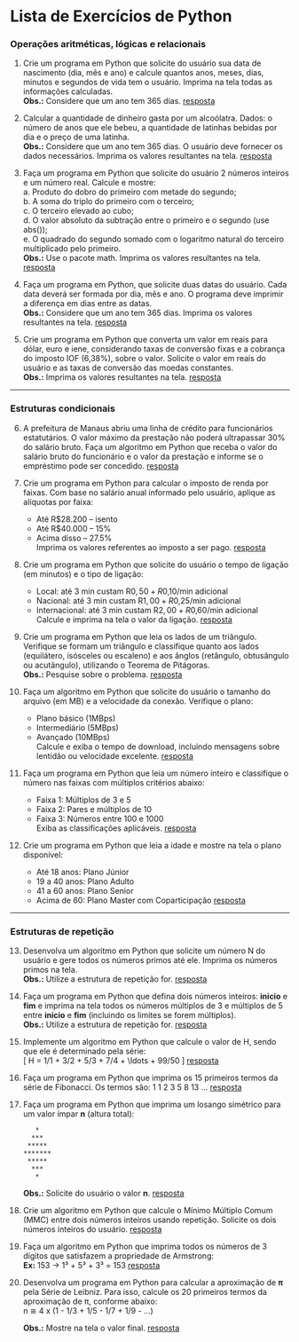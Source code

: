 
# Lista de Exercícios de Python

### Operações aritméticas, lógicas e relacionais

1. Crie um programa em Python que solicite do usuário sua data de nascimento (dia, mês e ano) e calcule quantos anos, meses, dias, minutos e segundos de vida tem o usuário. Imprima na tela todas as informações calculadas.  
   **Obs.:** Considere que um ano tem 365 dias.
[resposta](aritmeticas_logicas_e_condicionais/q1.py)

2. Calcular a quantidade de dinheiro gasta por um alcoólatra. Dados: o número de anos que ele bebeu, a quantidade de latinhas bebidas por dia e o preço de uma latinha.  
   **Obs.:** Considere que um ano tem 365 dias. O usuário deve fornecer os dados necessários. Imprima os valores resultantes na tela.
[resposta](aritmeticas_logicas_e_condicionais/q2.py)

3. Faça um programa em Python que solicite do usuário 2 números inteiros e um número real. Calcule e mostre:  
   a. Produto do dobro do primeiro com metade do segundo;  
   b. A soma do triplo do primeiro com o terceiro;  
   c. O terceiro elevado ao cubo;  
   d. O valor absoluto da subtração entre o primeiro e o segundo (use abs());  
   e. O quadrado do segundo somado com o logaritmo natural do terceiro multiplicado pelo primeiro.  
   **Obs.:** Use o pacote math. Imprima os valores resultantes na tela.
[resposta](aritmeticas_logicas_e_condicionais/q3.py)

4. Faça um programa em Python, que solicite duas datas do usuário. Cada data deverá ser formada por dia, mês e ano. O programa deve imprimir a diferença em dias entre as datas.  
   **Obs.:** Considere que um ano tem 365 dias. Imprima os valores resultantes na tela.
[resposta](aritmeticas_logicas_e_condicionais/q4.py)

5. Crie um programa em Python que converta um valor em reais para dólar, euro e iene, considerando taxas de conversão fixas e a cobrança do imposto IOF (6,38%), sobre o valor. Solicite o valor em reais do usuário e as taxas de conversão das moedas constantes.  
   **Obs.:** Imprima os valores resultantes na tela.
[resposta](aritmeticas_logicas_e_condicionais/q5.py)
---

### Estruturas condicionais

6. A prefeitura de Manaus abriu uma linha de crédito para funcionários estatutários. O valor máximo da prestação não poderá ultrapassar 30% do salário bruto. Faça um algoritmo em Python que receba o valor do salário bruto do funcionário e o valor da prestação e informe se o empréstimo pode ser concedido.
[resposta](estruturas_condicionais/q6.py)

7. Crie um programa em Python para calcular o imposto de renda por faixas. Com base no salário anual informado pelo usuário, aplique as alíquotas por faixa:  
   - Até R$28.200 – isento  
   - Até R$40.000 – 15%  
   - Acima disso – 27.5%  
   Imprima os valores referentes ao imposto a ser pago.
[resposta](estruturas_condicionais/q7.py)

8. Crie um programa em Python que solicite do usuário o tempo de ligação (em minutos) e o tipo de ligação:  
   - Local: até 3 min custam R$0,50 + R$0,10/min adicional  
   - Nacional: até 3 min custam R$1,00 + R$0,25/min adicional  
   - Internacional: até 3 min custam R$2,00 + R$0,60/min adicional  
   Calcule e imprima na tela o valor da ligação.
[resposta](estruturas_condicionais/q8.py)

9. Crie um programa em Python que leia os lados de um triângulo. Verifique se formam um triângulo e classifique quanto aos lados (equilátero, isósceles ou escaleno) e aos ânglos (retângulo, obtusângulo ou acutângulo), utilizando o Teorema de Pitágoras.  
   **Obs.:** Pesquise sobre o problema.
[resposta](estruturas_condicionais/q9.py)

10. Faça um algoritmo em Python que solicite do usuário o tamanho do arquivo (em MB) e a velocidade da conexão. Verifique o plano:  
    - Plano básico (1MBps)  
    - Intermediário (5MBps)  
    - Avançado (10MBps)  
    Calcule e exiba o tempo de download, incluindo mensagens sobre lentidão ou velocidade excelente.
[resposta](estruturas_condicionais/q10.py)
    
11. Faça um programa em Python que leia um número inteiro e classifique o número nas faixas com múltiplos critérios abaixo:  
    - Faixa 1: Múltiplos de 3 e 5  
    - Faixa 2: Pares e múltiplos de 10  
    - Faixa 3: Números entre 100 e 1000  
    Exiba as classificações aplicáveis.
[resposta](estruturas_condicionais/q11.py)

12. Crie um programa em Python que leia a idade e mostre na tela o plano disponível:  
    - Até 18 anos: Plano Júnior  
    - 19 a 40 anos: Plano Adulto  
    - 41 a 60 anos: Plano Senior  
    - Acima de 60: Plano Master com Coparticipação
[resposta](estruturas_condicionais/q12.py)
---

### Estruturas de repetição

13. Desenvolva um algoritmo em Python que solicite um número N do usuário e gere todos os números primos até ele. Imprima os números primos na tela.  
    **Obs.:** Utilize a estrutura de repetição for.
[resposta](estruturas_de_repeticao/q13.py)

14. Faça um programa em Python que defina dois números inteiros: **inicio** e **fim** e imprima na tela todos os números múltiplos de 3 e múltiplos de 5 entre **inicio** e **fim** (incluindo os limites se forem múltiplos).  
    **Obs.:** Utilize a estrutura de repetição for.
[resposta](estruturas_de_repeticao/q14.py)
15. Implemente um algoritmo em Python que calcule o valor de H, sendo que ele é determinado pela série:  
    \[
    H = 1/1 + 3/2 + 5/3 + 7/4 + \ldots + 99/50
    \]
[resposta](estruturas_de_repeticao/q15.py)
16. Faça um programa em Python que imprima os 15 primeiros termos da série de Fibonacci. Os termos são: 1 1 2 3 5 8 13 ...
[resposta](estruturas_de_repeticao/q16.py)
17. Faça um programa em Python que imprima um losango simétrico para um valor ímpar **n** (altura total):

    ```
       *
      ***
     *****
    *******
     *****
      ***
       *
    ```
    **Obs.:** Solicite do usuário o valor **n**.
[resposta](estruturas_de_repeticao/q17.py)
18. Crie um algoritmo em Python que calcule o Mínimo Múltiplo Comum (MMC) entre dois números inteiros usando repetição. Solicite os dois números inteiros do usuário.
[resposta](estruturas_de_repeticao/q18.py)
19. Faça um algoritmo em Python que imprima todos os números de 3 dígitos que satisfazem a propriedade de Armstrong:  
    **Ex:** 153 → 1³ + 5³ + 3³ = 153
[resposta](estruturas_de_repeticao/q19.py)
20. Desenvolva um programa em Python para calcular a aproximação de **π** pela Série de Leibniz. Para isso, calcule os 20 primeiros termos da aproximação de π, conforme abaixo:  
     n ≅ 4 x (1 - 1/3 + 1/5 - 1/7 + 1/9 - ...)

    **Obs.:** Mostre na tela o valor final.
[resposta](estruturas_de_repeticao/q20.py)